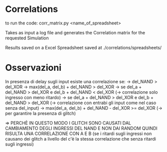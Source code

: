 # Correlations
to run the code: corr_matrix.py <name_of_spreadsheet>

Takes as input a log file and generates the Correlation matrix for the requested Simulation

Results saved on a Excel Spreadsheet saved at ./correlations/spreadsheets/


# Osservazioni
In presenza di delay sugli input esiste una correlazione se:
-> del_NAND > del_XOR
-> max(del_a, del_b) + del_NAND > del_XOR 
	-> se del_a + del_NAND > del_XOR e del_b + del_NAND < del_XOR (-> correlazione solo ingresso con meno ritardo)
	-> se del_a + del_NAND > del_XOR e del_b + del_NAND > del_XOR (-> correlazione con entrabi gli input come nel caso senza del_input)
-> max(del_a, del_b) + del_NAND - del_XOR >= del_XOR (-> per garantire la presenza di glitch)

=> PERCHÈ IN QUESTO MODO I GLITCH SONO CAUSATI DAL CAMBIAMENTO DEGLI INGRESSI DEL NAND E NON DAI RANDOM QUINDI RISULTA UNA CORRELAZIONE CON A E B
(se i ritardi sugli ingressi non causano dei glitch a livello del c'è la stessa correlazione che senza ritardi sugli ingressi)